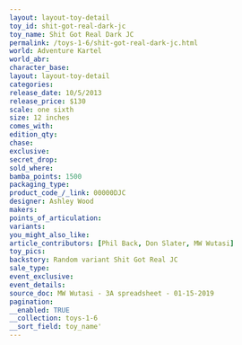 ```yaml
---
layout: layout-toy-detail 
toy_id: shit-got-real-dark-jc
toy_name: Shit Got Real Dark JC
permalink: /toys-1-6/shit-got-real-dark-jc.html
world: Adventure Kartel
world_abr: 
character_base: 
layout: layout-toy-detail
categories: 
release_date: 10/5/2013
release_price: $130 
scale: one sixth
size: 12 inches
comes_with: 
edition_qty: 
chase: 
exclusive: 
secret_drop: 
sold_where: 
bamba_points: 1500
packaging_type: 
product_code_/_link: 00000DJC
designer: Ashley Wood
makers: 
points_of_articulation: 
variants: 
you_might_also_like: 
article_contributors: [Phil Back, Don Slater, MW Wutasi]
toy_pics: 
backstory: Random variant Shit Got Real JC
sale_type: 
event_exclusive: 
event_details: 
source_doc: MW Wutasi - 3A spreadsheet - 01-15-2019
pagination: 
__enabled: TRUE
__collection: toys-1-6
__sort_field: toy_name'
---
```

